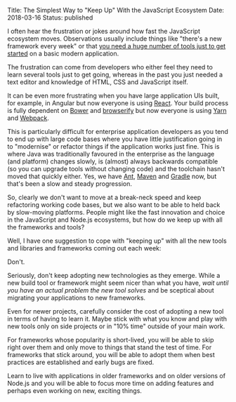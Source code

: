 Title: The Simplest Way to "Keep Up" With the JavaScript Ecosystem
Date: 2018-03-16
Status: published

I often hear the frustration or jokes around how fast the JavaScript ecosystem
moves. Observations usually include things like "there's a new framework
every week" or that
[you need a huge number of tools just to get started](https://hackernoon.com/how-it-feels-to-learn-javascript-in-2016-d3a717dd577f)
on a basic modern application.

<!-- PELICAN_END_SUMMARY -->

The frustration can come from developers who either feel they need to learn
several tools just to get going, whereas in the past you just needed a text
editor and knowledge of HTML, CSS and JavaScript itself.

It can be even more frustrating when you have large application UIs built,
for example, in Angular but now everyone is using
[React](https://reactjs.org/). Your build process is 
fully dependent on [Bower](https://bower.io/)
and [browserify](http://browserify.org/) but now everyone is using
[Yarn](https://yarnpkg.com/) and [Webpack](https://webpack.js.org/).

This is particularly difficult for enterprise application developers as you
tend to end up with large code bases where you have little justification going
in to "modernise" or refactor things if the application works just fine. This
is where Java was traditionally favoured in the enterprise as the language (and
platform) changes slowly, is (almost) always backwards compatible (so you can
upgrade tools without changing code) and the toolchain hasn't moved that
quickly either. Yes, we have [Ant](http://ant.apache.org/),
[Maven](https://maven.apache.org/) and [Gradle](https://gradle.org/) now, but
that's been a slow and steady progression.

So, clearly we don't want to move at a break-neck speed and keep refactoring
working code bases, but we also want to be able to held back by slow-moving
platforms. People might like the fast innovation and choice in the JavaScript
and Node.js ecosystems, but how do we keep up with all the frameworks and
tools?

Well, I have one suggestion to cope with "keeping up" with all the new tools
and libraries and frameworks coming out each week:

Don't.

Seriously, don't keep adopting new technologies as they emerge. While a new
build tool or framework might seem nicer than what you have, *wait until you
have an actual problem the new tool solves* and be sceptical about migrating
your applications to new frameworks.

Even for newer projects, carefully consider the cost of adopting a new tool in
terms of having to learn it. Maybe stick with what you know and play with new
tools only on side projects or in "10% time" outside of your main work.

For frameworks whose popularity is short-lived, you will be able to skip right
over them and only move to things that stand the test of time. For frameworks
that stick around, you will be able to adopt them when best practices are
established and early bugs are fixed.

Learn to live with applications in older frameworks and on older versions of
Node.js and you will be able to focus more time on adding features and perhaps
even working on new, exciting things.
